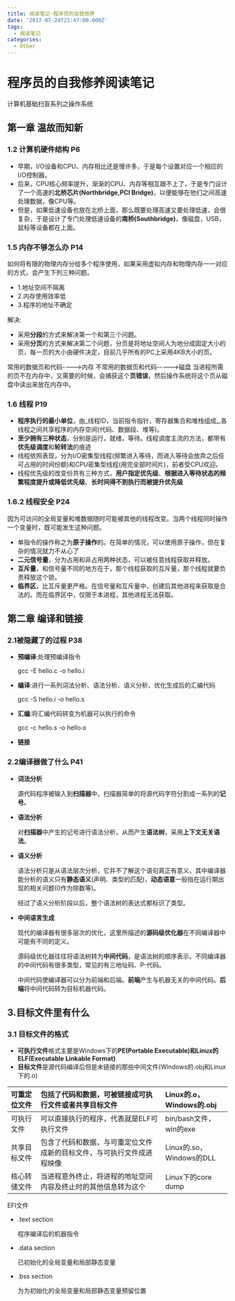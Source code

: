 ```yaml
---
title: 阅读笔记-程序员的自我修养
date: '2017-07-24T21:47:00.000Z'
tags:
  - 阅读笔记
categories:
  - Other
---
```


# 程序员的自我修养阅读笔记

计算机基础扫盲系列之操作系统 

## 第一章 温故而知新

### 1.2 计算机硬件结构 P6

* 早期，I/O设备和CPU、内存相比还是慢许多，于是每个设置对应一个相应的I/O控制器。
* 后来，CPU核心频率提升，渐渐的CPU、内存等相互跟不上了，于是专门设计了一个高速的**北桥芯片\(Northbridge,PCI Bridge\)**，以便能够在他们之间高速处理数据，像CPU等。
* 但是，如果低速设备也放在北桥上面，那么既要处理高速又要处理低速，会很复杂，于是设计了专门处理低速设备的**南桥\(Southbridge\)**，像磁盘，USB，鼠标等设备都在上面。

### 1.5 内存不够怎么办 P14

如何将有限的物理内存分给多个程序使用，如果采用虚拟内存和物理内存一一对应的方式，会产生下列三种问题。

* 1.地址空间不隔离
* 2.内存使用效率低
* 3.程序的地址不确定

解决:

* 采用**分段**的方式来解决第一个和第三个问题。
* 采用**分页**的方式来解决第二个问题，分页是将地址空间人为地分成固定大小的页，每一页的大小由硬件决定，目前几乎所有的PC上采用4KB大小的页。

常用的数据页和代码----&gt;内存 不常用的数据页和代码-----&gt;磁盘 当进程所需的页不在内存中，又需要的时候，会捕获这个**页错误**，然后操作系统将这个页从磁盘中读出来放在内存中。

### 1.6 线程 P19

* **程序执行的最小单位**，由_线程ID，当前指令指针，寄存器集合和堆栈组成_,各线程之间共享程序的内存空间\(代码、数据段、堆等\)。
* **至少拥有三种状态**，分别是运行，就绪，等待。线程调度主流的方法，都带有**优先级调度**和**轮转法**的痕迹
* 线程依照表现，分为I/O密集型线程\(频繁进入等待，而进入等待会放弃之后任可占用的时间份额\)和CPU密集型线程\(用完全部时间片\)，前者受CPU欢迎。
* 线程优先级的改变份共有三种方式，**用户指定优先级**、**根据进入等待状态的频繁程度提升或降低优先级**、**长时间得不到执行而被提升优先级**

### 1.6.2 线程安全 P24

因为可访问的全局变量和堆数据随时可能被其他的线程改变。当两个线程同时操作一个变量时，既可能发生这种问题。

* 单指令的操作称之为**原子操作**的。在简单的情况，可以使用原子操作，但在复杂的情况就力不从心了
* **二元信号量**，分为占用和非占用两种状态，可以被任意线程获取并释放。
* **互斥量**，和信号量不同的地方在于，那个线程获取的互斥量，那个线程就要负责释放这个锁。
* **临界区**，比互斥量更严格。在信号量和互斥量中，创建后其他进程来获取是合法的。而在临界区中，仅限于本进程，其他进程无法获取。

## 第二章 编译和链接

### 2.1被隐藏了的过程 P38

* **预编译**:处理预编译指令

    gcc -E hello.c -o hello.i

* **编译**:进行一系列词法分析、语法分析、语义分析、优化生成后的汇编代码

    gcc -S hello.i -o hello.s

* **汇编**:将汇编代码转变为机器可以执行的命令

    gcc -c hello.s -o hello.o

* **链接**

### 2.2编译器做了什么 P41

* **词法分析**

    源代码程序被输入到**扫描器**中，扫描器简单的将源代码字符分割成一系列的**记号**。

* **语法分析**

    对**扫描器**中产生的记号进行语法分析，从而产生**语法树**，采用**上下文无关语法**。

* **语义分析**

    语法分析只是从语法层次分析，它并不了解这个语句真正有意义，其中编译器能分析的语义只有**静态语义**\(声明、类型的匹配\)，**动态语意**一般指在运行期出现的相关问题\(0作为除数等\)。

    经过了语义分析阶段以后，整个语法树的表达式都标识了类型。

* **中间语言生成**

    现代的编译器有很多层次的优化，这里所描述的**源码级优化器**在不同编译器中可能有不同的定义。

    源码级优化器往往将语法树转为**中间代码**，是语法树的顺序表示。不同编译器的中间代码有很多类型，常见的有三地址码、P-代码。

    中间代码使编译器可以分为前端和后端。**前端**产生与机器无关的中间代码。**后端**将中间代码转为目标机器代码。

## 3.目标文件里有什么

### 3.1 目标文件的格式

* **可执行文件**格式主要是Windows下的**PE\(Portable Executable\)**和Linux的**ELF\(Executable Linkable Format\)**
* **目标文件**是源代码编译后但是未链接的那些中间文件\(Windows的.obj和Linux下的.o\)

| 可重定位文件 | 包括了代码和数据，可被链接成可执行文件或者共享目标文件 | Linux的.o，Windows的.obj |
| :--- | :--- | :--- |
| 可执行文件 | 可以直接执行的程序，代表就是ELF可执行文件 | bin/bash文件，win的exe |
| 共享目标文件 | 包含了代码和数据，与可重定位文件成新的目标文件，与可执行文件成进程映像 | Linux的.so，Windows的DLL |
| 核心转储文件 | 当进程意外终止，将进程的地址空间内容及终止时的其他信息转为这个 | Linux下的core dump |

EFI文件

* .text section

    程序编译后的机器指令

* .data section

    已初始化的全局变量和局部静态变量

* .bss  section

    为为初始化的全局变量和局部静态变量预留位置

